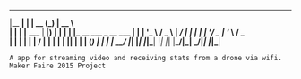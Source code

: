   _______ _            _____ _   _____                       
 |__   __| |          |  __ (_) |  __ \                      
    | |  | |__   ___  | |__) |  | |  | |_ __ ___  _ __   ___ 
    | |  | '_ \ / _ \ |  ___/ | | |  | | '__/ _ \| '_ \ / _ \
    | |  | | | |  __/ | |   | | | |__| | | | (_) | | | |  __/
    |_|  |_| |_|\___| |_|   |_| |_____/|_|  \___/|_| |_|\___|
    
    A app for streaming video and receiving stats from a drone via wifi. Maker Faire 2015 Project
